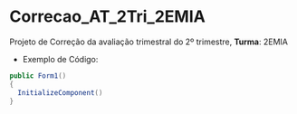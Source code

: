 # Correcao_AT_2Tri_2EMIA

Projeto de Correção da avaliação trimestral do 2º trimestre, **Turma**: 2EMIA

- Exemplo de Código:

```C#
public Form1()
{
  InitializeComponent()
}
```
